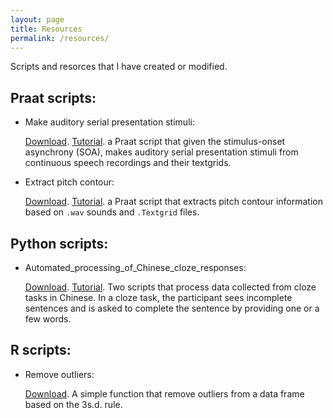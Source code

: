 ```yaml
---
layout: page
title: Resources
permalink: /resources/
---
```


Scripts and resorces that I have created or modified. 

## Praat scripts:

- Make auditory serial presentation stimuli:

  <a href="/files/resources/praat/auditory-SP-stimuli-from-textgrid" download>Download</a>. [Tutorial](https://yiling-huo.github.io/tutorials/psycholinguistics/2023/03/10/make-auditory-SP-stimuli.html). 
  a Praat script that given the stimulus-onset asynchrony (SOA), makes auditory serial presentation stimuli from continuous speech recordings and their textgrids.
  
- Extract pitch contour:

  <a href="/files/resources/praat/extract_pitch_contour" download>Download</a>. [Tutorial](https://yiling-huo.github.io/tutorials/psycholinguistics/2023/03/10/extract-tone.html). 
  a Praat script that extracts pitch contour information based on `.wav` sounds and `.Textgrid` files.

## Python scripts:

- Automated_processing_of_Chinese_cloze_responses:

  <a href="/files/resources/python/chinese-cloze.zip" download>Download</a>. [Tutorial](https://yiling-huo.github.io/tutorials/psycholinguistics/2023/02/06/How-to-process-cloze.html). 
  Two scripts that process data collected from cloze tasks in Chinese. In a cloze task, the participant sees incomplete sentences and is asked to complete the sentence by providing one or a few words.

## R scripts:

- Remove outliers:

  <a href="/files/resources/r/remove_outlier_function.R" download>Download</a>. 
  A simple function that remove outliers from a data frame based on the 3s.d. rule. 
